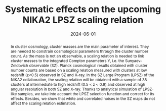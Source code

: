 ---
title: "Systematic effects on the upcoming NIKA2 LPSZ scaling relation"
collection: "publications"
category: "co_procs"
permalink: /publications/2024EPJWC29300032M
link: https://ui.adsabs.harvard.edu/abs/2024EPJWC.29300032M/abstract
date: 2024-06-01
venue: "mm Universe 2023 - Observing the Universe at mm Wavelengths"
citation: "Kramer, C., Adam, R., Ade, P., et al. (2024), mm Universe 2023 - Observing the Universe at mm Wavelengths, 293, 00027."
abstract: "In cluster cosmology, cluster masses are the main parameter of interest. They are needed to constrain cosmological parameters through the cluster number count. As the mass is not an observable, a scaling relation is needed to link cluster masses to the integrated Compton parameters Y, i.e. the Sunyaev-Zeldovich observable (SZ). Planck cosmological results obtained with cluster number counts are based on a scaling relation measured with clusters at low redshift (z&lt;0.5) observed in SZ and X-ray. In the SZ Large Program (LPSZ) of the NIKA2 collaboration, the scaling relation will be obtained with a sample of 38 clusters at intermediate to high redshift (0.5 &lt; z &lt; 0.9) and observed at high angular resolution in both SZ and X-ray. Thanks to analytical simulation of LPSZ-like samples, we take into account the LPSZ selection function and correct for its effects. Besides, we show that white and correlated noises in the SZ maps do not affect the scaling relation estimation."
---